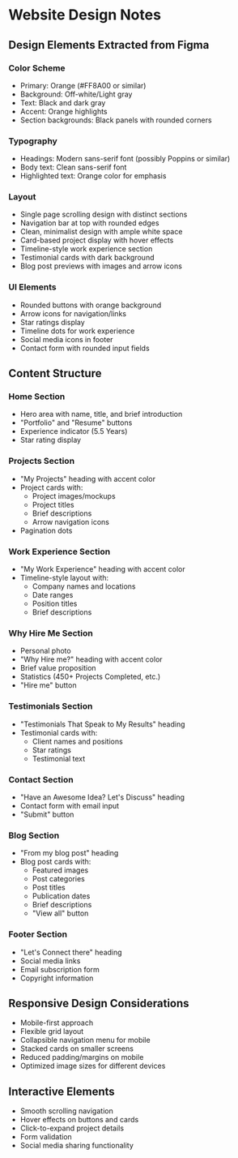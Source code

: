 # Website Design Notes

## Design Elements Extracted from Figma

### Color Scheme
- Primary: Orange (#FF8A00 or similar)
- Background: Off-white/Light gray
- Text: Black and dark gray
- Accent: Orange highlights
- Section backgrounds: Black panels with rounded corners

### Typography
- Headings: Modern sans-serif font (possibly Poppins or similar)
- Body text: Clean sans-serif font
- Highlighted text: Orange color for emphasis

### Layout
- Single page scrolling design with distinct sections
- Navigation bar at top with rounded edges
- Clean, minimalist design with ample white space
- Card-based project display with hover effects
- Timeline-style work experience section
- Testimonial cards with dark background
- Blog post previews with images and arrow icons

### UI Elements
- Rounded buttons with orange background
- Arrow icons for navigation/links
- Star ratings display
- Timeline dots for work experience
- Social media icons in footer
- Contact form with rounded input fields

## Content Structure

### Home Section
- Hero area with name, title, and brief introduction
- "Portfolio" and "Resume" buttons
- Experience indicator (5.5 Years)
- Star rating display

### Projects Section
- "My Projects" heading with accent color
- Project cards with:
  - Project images/mockups
  - Project titles
  - Brief descriptions
  - Arrow navigation icons
- Pagination dots

### Work Experience Section
- "My Work Experience" heading with accent color
- Timeline-style layout with:
  - Company names and locations
  - Date ranges
  - Position titles
  - Brief descriptions

### Why Hire Me Section
- Personal photo
- "Why Hire me?" heading with accent color
- Brief value proposition
- Statistics (450+ Projects Completed, etc.)
- "Hire me" button

### Testimonials Section
- "Testimonials That Speak to My Results" heading
- Testimonial cards with:
  - Client names and positions
  - Star ratings
  - Testimonial text

### Contact Section
- "Have an Awesome Idea? Let's Discuss" heading
- Contact form with email input
- "Submit" button

### Blog Section
- "From my blog post" heading
- Blog post cards with:
  - Featured images
  - Post categories
  - Post titles
  - Publication dates
  - Brief descriptions
  - "View all" button

### Footer Section
- "Let's Connect there" heading
- Social media links
- Email subscription form
- Copyright information

## Responsive Design Considerations
- Mobile-first approach
- Flexible grid layout
- Collapsible navigation menu for mobile
- Stacked cards on smaller screens
- Reduced padding/margins on mobile
- Optimized image sizes for different devices

## Interactive Elements
- Smooth scrolling navigation
- Hover effects on buttons and cards
- Click-to-expand project details
- Form validation
- Social media sharing functionality
